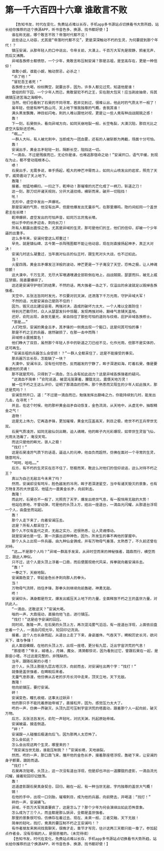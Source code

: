 # 第一千六百四十六章 谁敢言不败
        【告知书友，时代在变化，免费站点难以长存，手机app多书源站点切换看书大势所趋，站长给你推荐的这个换源APP，听书音色多、换源、找书都好使！】
       谁在称无敌，哪个敢言不败？帝落时代都不见！
       这些话让人动容，尤其是“帝落时代都不见”，更是深深触动不朽的生灵，为何要提到那个年代！？
       镇压安澜，从那年轻人的口中说出，令帝关前，大漠上，千百万大军先是寂静，鸦雀无声，而后又沸腾。
       异域各族修士都愤怒，一个少年，竟敢言称压制安澜？那是古祖，是至高存在，更是一种信仰！
       谁敢小觑，谁能小觑，触动禁忌，必杀之！
       “杀了他！”
       “冒犯吾王者死！”
       各族修士大喝，纷纷腾空，就要出手，因为，许多人都见过荒，知道他是谁！
       曾经的阶下囚，一个少年人而已，竟敢冒犯不朽之王，实在胆大包天！应当剥皮抽骨，将其魂镇压进苦海之海眼中。
       当然，他们也看到了石昊的不同寻常，若非见到过，很难认出，他此时的气质太不一般了！
       虽年轻，但是有种气吞山河、天上地下惟我独尊的气概，舍我其谁！
       满头黑发飘舞，神目如闪电，刺的人难以跟他对视，更是让一些人竟有种战战兢兢之感！
       轰！
       下一刻，石昊侧头，看向异域方向，如同天崩地裂一般，长空龟裂，大漠沉陷，那目光比之虚空大裂斩还恐怖。
       “啊……”
       一群人大叫，有人被光刺中，当即成为一团血雾，还有的人被斩断为两截，场面十分可怕。
       轰！
       安澜出手，黄金古矛轻轻一划，隔断长空，阻挡这一切。
       “一滴血，不过是残痕而已，无论你是谁，也难逃那宿命之劫！”安澜开口，语气平缓，到现在为止，都不曾动摇根本心。
       哧！
       石昊出手，无需多说，单手扬起，粗大的神芒冲霄而上，如同火山喷发出的岩浆，照亮了天宇，威势震动了天上地下。
       轰隆！
       接着，他猛地横扫，一扫之下，乾坤动！那璀璨的光芒化成了一柄刀，斩道之刀！
       这一刻，那刀切开诸天规则，分开大道纹络，横斩而来，破开一切阻挡！
       吼！
       无形中，虚空中发出一声爆吼。
       那是安澜的气势，他没有出声，但是他爆发出无量杀气，在那里爆鸣，隐约间如同一个盖世君主在长啸！
       乾坤爆碎，虚空发出的可怕声音，如同万古厉鬼长嚎。
       他以手中的长矛迎击，刺向长刀！
       所有人都露出震惊之色，尤其是异域的生灵，那可是他们的王，他们的信仰，却被一个少年逼的出重手。
       这么多年来，安澜何曾这么郑重过！
       早先，就是镇仙碑、古今第一杀阵残图都不能让他动容，现在则直接扬起神矛，真正大对决！
       安澜几时这么凝重过，当年面对仙古的仙王时，跟生死对头大战，也不过如此。
       当！
       火星四溅，黄金古矛爆发汪洋般的波动，神芒更是一下子淹没了天空，恐怖之极，让人神魂惊颤！
       这大漠中，千万生灵、无尽大军噗通噗通全部软倒在地上，战战兢兢，瑟瑟而抖，被无上威压禁锢，简直要爆碎了。
       这还是安澜守护他们的结果，不然的话，两大强者一击之下，仅溢出的余波就足以毁掉各族强者。
       天空中，五张法旨同时发光，不仅要对抗天渊，还洒落下千万光雨，守护异域大军！
       不然的话，光是安澜自己是防不住的！
       因为，毁灭远比建设容易，两强对决，造成的破坏力太大，一个人难以全面防住！
       待到光芒散尽时，众人从瑟瑟发抖中惊醒，发现两强对峙，巅峰气息铺天盖地。
       还好，俞陀出现，身放无量光，亲自挡住了那些可怕的道则与纹络，庇护异域各族修士。
       “那是……”
       人们吃惊，安澜的黄金古矛，其矛锋的一侧竟出现一个豁口，这是何其可怕的事！
       那是不朽之王的兵器，居然破损了，在那一击中而殇！
       异域修士震撼莫名！
       他们睁大了双目，虽然那个年轻人手中的斩道之刀已经不见，化作光雨，但那不是实体的，还可再生。
       “安澜古祖的兵器怎么会受损！？”一群人全都呆住了，这是不能接受的事实。
       那兵器万古长存，怎能缺了一块？
       大漠中，安澜冷淡，没有任何怒色，反而越发的宁静了，眸子深邃如海，盯着石昊，像是要看透他的灵魂！
       那不就是荒吗，只得到了一滴血，怎么会有如此战力？这是异域各族强者的疑问。
       “这滴血不简单！”俞陀说道，被混沌笼罩着，朦胧无比，震慑天地万灵！
       被一位不朽之王这么评价，证明了那滴血的恐怖，那个熟悉而又陌生的少年人如此强大，那还是荒吗？！
       安澜忽然开口，道：“不过是一滴血而已，勉强发挥出巅峰之力，你能持续到几时，能发出几击，在寻死！”
       并且，在这个时候，他的那杆黄金战矛自动恢复，金色流淌，从天地中，从虚无中，抽取精金之气！
       造物！
       这是无上伟力，它再造矛锋，更加璀璨，黄金光压盖高天，刺目之极，绝世不朽王兵举世无双。
       石昊气质凌厉，如同无敌仙剑出鞘，迫人魂魄，他的眸子内光彩爆现，如举世生灵皆飞仙，光雨太浩瀚了，淹没天穹。
       而这只是他的眸光，骇人之极！
       “找打！”
       这是石昊凌厉气质下的话语，逼迫人的元神，他自负而超然，仿佛在面对一个寻常的生灵，随意呵斥。
       “呵呵，哈哈……”
       后方，有不朽的生灵实在忍不住了，怒极而笑，敢这么对他们的信仰说话，这么对待不朽之王？
       真以为自己无敌古今未来了吗？
       然而，安澜却没有呵斥，脸色越发的冷冽，眸子若深邃星空，当中有诸天毁灭的景象，也有万物复苏的大世盛况，他猛力一震黄金长矛，向前刺去。
       轰隆！
       而此时，石昊也不一般了，光照亮了天宇，爆发出绝世气息，有一股恒用无敌的大势！
       他站在原地，不曾动弹，可是他的头顶上方，结出一座道台，一滴血光闪耀，从那道台浮现一个人，由盘坐而站起。
       轰！
       那个人走下来了，向着安澜压去。
       这是？所有人都呆住了。
       那个人不仅有盖代之资，无敌之实力，还很熟悉，让人灵魂悸动。
       就是安澜也是一怔，第一次露出这种神色，因为，所发生的事不再他的掌握中。
       那个人头上出现一件兵器，由九种仙金铸成，并有万物母气垂落，太熟悉了，不久前还曾在对峙。
       “这……不是那个人吗？”异域一群高手发呆，从异时空而来的神秘强者，踏鼎而行，横空而立，跟此人神似。
       只不过，这个人是头顶上浮着一口鼎，而后便展现绝代风采，挥拳就向着安澜杀去。
       “轰！”
       一拳之下，天崩地裂。
       安澜面色变了，举起金色长矛刺向那人的拳头。
       当！
       万物母气流转，挡住矛锋，那拳头则继续向前轰砸，神勇无敌。
       咚！
       安澜仰头，满身都是符文，爆发出威压天上地下的力量，全面释放不朽之王的盖世力量，对抗此人。
       “一滴血，还敢逆天？”安澜大喝。
       嗡的一声，大鼎摇动，直接向他飞去，进行镇压。
       “找打！”这是给予安澜的回应。
       同时间，轰隆一声，在石昊的头顶上方，再次混沌雾气滔滔，有一座道台浮现，上面依旧盘坐着一个人，一滴血闪现光华，轮回印记流淌。
       接着，这个人也长身而起，从道台上走了下来，身姿雄伟，气吞天下，睥睨历史长河，欲问天下，谁与争锋！
       此人面容模糊，在他的头顶上方，出现一座塔，更分有九层，泛出宇宙洪荒的气息！
       “那座塔？”帝关，城墙上，月婵、魔女、清漪都惊诧，因为看到过它，曾跟石昊在一起，是那座小塔，不过这是完整的，非残缺的。
       当年，跟随石昊的小塔！
       这个人，头顶上那座九层古塔沉浮，向前而去，对安澜吐出两个字：“找打！”
       就像是盖世强者，在睥睨后来者。
       无量气息弥漫，他仿佛从古老的岁月长河中走来，顶天立地，天下无敌。
       轰隆！
       他向前镇压，要打安澜。
       砰！
       安澜变色，瞳孔收缩，这事太过妖异！
       他的那只手不能托着原始帝城了，直接松开，因为，感觉压力太大了。
       咚的一声，仿佛一界破灭，头顶九层可压制宇宙洪荒的塔震动，跟着那个人一起向前，破灭万物。
       后方，五张法旨发光，俞陀一声轻叱，对抗天渊，托起原始帝城。
       安澜被逼，接连倒退。
       “砰！”
       安澜跟一人碰撞后极速向后飞，因为那两人太恐怖了。
       怎么会如此？
       怎么会出现这两个生灵，哪里来的？
       “我安澜当世无敌，谁能压制我？！”安澜长啸，天地崩裂。
       然而，咚的一声，那口鼎飞来，撞开他的金色长矛，接着那座塔浮现，轰砸下来，让安澜的身子颤栗，踉跄而退。
       “找打！”
       石昊再次轻喝，头顶上，这一次没有道台浮现，但是却也冲出一道朦胧的虚影，一滴血流光闪耀，接着轮回印记鼓荡。
       轰！
       这道虚影跟石昊真身契合，回归，融在一起，有一种当世无敌，宇内独尊的盖世大气概！
       锵！
       在他的手中，出现一口剑胎，璀璨刺目，成为他的兵器，向前劈去，并喝道：“找打！”
       砰的一声，安澜横飞。
       异域，千百万大军简直要疯了，这是怎么了？那个少年为何会演绎出如此恐怖景象。
       怎么成为了三个人，而且都是那么妖异，全都是盖世强者。
       那里的景象很可怕，仿佛存在着过去、现在、未来一般，三者交融，天下无敌！
       简单的轻叱，找打，竟真的要压制不朽之王安澜吗！？
       有作者朋友来房间找我聊天，很晚才走，章节才写完，估计这两三天都只能一章了。参加起点作者会，没有存稿的人，是很悲催的。（未完待续）
       【告知书友，时代在变化，免费站点难以长存，手机app多书源站点切换看书大势所趋，站长给你推荐的这个换源APP，听书音色多、换源、找书都好使！】